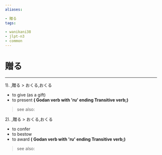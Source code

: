 ```yaml
---
aliases:
    
- 贈る
tags:
    
- wanikani38
- jlpt-n3
- common
---
```


# 贈る
---
1).
,贈る > おくる,おくる

- to give (as a gift)
- to present
**( Godan verb with 'ru' ending Transitive verb;)**
> see also: 
            
2).
,贈る > おくる,おくる

- to confer
- to bestow
- to award
**( Godan verb with 'ru' ending Transitive verb;)**
> see also: 
            